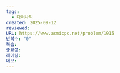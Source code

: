 ```yaml
---
tags:
  - 다이나믹
created: 2025-09-12
reviewed:
URL: https://www.acmicpc.net/problem/1915
반복수: "0"
복습:
중요성:
레이팅:
메모:
---
```

